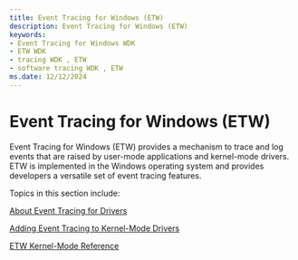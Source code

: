 ```yaml
---
title: Event Tracing for Windows (ETW)
description: Event Tracing for Windows (ETW)
keywords:
- Event Tracing for Windows WDK
- ETW WDK
- tracing WDK , ETW
- software tracing WDK , ETW
ms.date: 12/12/2024
---
```


# Event Tracing for Windows (ETW)


Event Tracing for Windows (ETW) provides a mechanism to trace and log events that are raised by user-mode applications and kernel-mode drivers. ETW is implemented in the Windows operating system and provides developers a versatile set of event tracing features.

Topics in this section include:

[About Event Tracing for Drivers](about-event-tracing-for-drivers.md)

[Adding Event Tracing to Kernel-Mode Drivers](adding-event-tracing-to-kernel-mode-drivers.md)

[ETW Kernel-Mode Reference](/previous-versions/windows/hardware/previsioning-framework/ff545650(v=vs.85))
